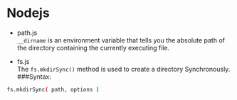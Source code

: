 # Nodejs

- path.js<br>
  `__dirname` is an environment variable that tells you the absolute path of the directory containing the currently executing file.

- fs.js<br>
  The `fs.mkdirSync()` method is used to create a directory Synchronously.
  ###Syntax:

```sh
fs.mkdirSync( path, options )
```
